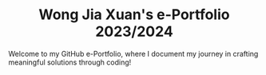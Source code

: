 <h1 align="center">Wong Jia Xuan's e-Portfolio 2023/2024</h1>

Welcome to my GitHub e-Portfolio, where I document my journey in crafting meaningful solutions through coding! 

